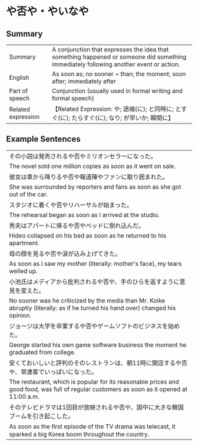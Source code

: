 # や否や・やいなや

## Summary

<table><tr>   <td>Summary</td>   <td>A conjunction that expresses the idea that something happened or someone did something immediately following another event or action.</td></tr><tr>   <td>English</td>   <td>As soon as; no sooner ~ than; the moment; soon after; immediately after</td></tr><tr>   <td>Part of speech</td>   <td>Conjunction (usually used in formal writing and formal speech)</td></tr><tr>   <td>Related expression</td>   <td>【Related Expression: や; 途端(に); と同時に; とすぐ(に); たらすぐ(に); なり; が早いか; 瞬間に】</td></tr></table>

## Example Sentences

<table><tr><td>その小説は発売されるや否やミリオンセラーになった。</td></tr><tr><td>The novel sold one million copies as soon as it went on sale.</td></tr><tr><td>彼女は車から降りるや否や報道陣やファンに取り囲まれた。</td></tr><tr><td>She was surrounded by reporters and fans as soon as she got out of the car.</td></tr><tr><td>スタジオに着くや否やリハーサルが始まった。</td></tr><tr><td>The rehearsal began as soon as I arrived at the studio.</td></tr><tr><td>秀夫はアパートに帰るや否やベッドに倒れ込んだ。</td></tr><tr><td>Hideo collapsed on his bed as soon as he returned to his apartment.</td></tr><tr><td>母の顔を見るや否や涙が込み上げてきた。</td></tr><tr><td>As soon as I saw my mother (literally: mother's face), my tears welled up.</td></tr><tr><td>小池氏はメディアから批判されるや否や、手のひらを返すように意見を変えた。</td></tr><tr><td>No sooner was he criticized by the media than Mr. Koike abruptly (literally: as if he turned his hand over) changed his opinion.</td></tr><tr><td>ジョージは大学を卒業するや否やゲームソフトのビジネスを始めた。</td></tr><tr><td>George started his own game software business the moment he graduated from college.</td></tr><tr><td>安くておいしいと評判のそのレストランは、朝11時に開店するや否や、常連客でいっぱいになった。</td></tr><tr><td>The restaurant, which is popular for its reasonable prices and good food, was full of regular customers as soon as it opened at 11:00 a.m.</td></tr><tr><td>そのテレビドラマは1回目が放映されるや否や、国中に大きな韓国ブームを引き起こした。</td></tr><tr><td>As soon as the ﬁrst episode of the TV drama was telecast, it sparked a big Korea boom throughout the country.</td></tr></table>

